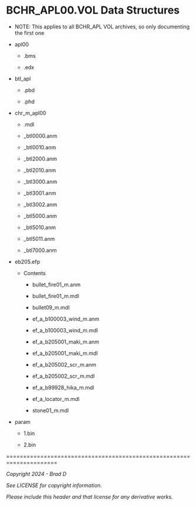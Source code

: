 # BCHR_APL00.VOL Data Structures

* NOTE: This applies to all BCHR_APL VOL archives, so only documenting the first one

* apl00

	* .bms

	* .edx

* btl_apl

	* .pbd

	* .phd

* chr_m_apl00

	* .mdl

	* _btl0000.anm

	* _btl0010.anm

	* _btl2000.anm

	* _btl2010.anm

	* _btl3000.anm

	* _btl3001.anm

	* _btl3002.anm

	* _btl5000.anm

	* _btl5010.anm

	* _btl5011.anm

	* _btl7000.anm

* eb205.efp

	* Contents

		* bullet_fire01_m.anm

		* bullet_fire01_m.mdl

		* bullet09_m.mdl

		* ef_a_b100003_wind_m.anm

		* ef_a_b100003_wind_m.mdl

		* ef_a_b205001_maki_m.anm

		* ef_a_b205001_maki_m.mdl

		* ef_a_b205002_scr_m.anm

		* ef_a_b205002_scr_m.mdl

		* ef_a_b99928_hika_m.mdl

		* ef_a_locator_m.mdl

		* stone01_m.mdl

* param

	* 1.bin

	* 2.bin

=====================================================================

*Copyright 2024 - Brad D*

*See LICENSE for copyright information.*

*Please include this header and that license for any derivative works.*